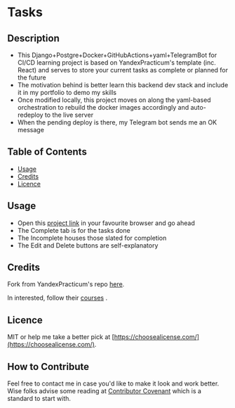 # Tasks

## Description

- This Django+Postgre+Docker+GitHubActions+yaml+TelegramBot for CI/CD learning project is based on YandexPracticum's template (inc. React) and serves to store your current tasks as complete or planned for the future
- The motivation behind is better learn this backend dev stack and include it in my portfolio to demo my skills
- Once modified locally, this project moves on along the yaml-based orchestration to rebuild the docker images accordingly and auto-redeploy to the live server
- When the pending deploy is there, my Telegram bot sends me an OK message

## Table of Contents

- [Usage](#usage)
- [Credits](#credits)
- [Licence](#licence)

## Usage

- Open this [project link](https://taski.zapto.org/) in your favourite browser and go ahead
- The Complete tab is for the tasks done
- The Incomplete houses those slated for completion
- The Edit and Delete buttons are self-explanatory

## Credits

Fork from YandexPracticum's repo [here](https://github.com/yandex-praktikum/taski-docker).

In interested, follow their [courses](https://practicum.yandex.ru/catalog/programming/?from=main_header-programming_button) .

## Licence

MIT or help me take a better pick at [https://choosealicense.com/](https://choosealicense.com/).

## How to Contribute

Feel free to contact me in case you'd like to make it look and work better. Wise folks advise some reading at [Contributor Covenant](https://www.contributor-covenant.org/) which is a standard to start with.
